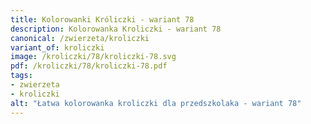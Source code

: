 ```yaml
---
title: Kolorowanki Króliczki - wariant 78
description: Kolorowanka Kroliczki - wariant 78
canonical: /zwierzeta/kroliczki
variant_of: kroliczki
image: /kroliczki/78/kroliczki-78.svg
pdf: /kroliczki/78/kroliczki-78.pdf
tags:
- zwierzeta
- kroliczki
alt: "Łatwa kolorowanka kroliczki dla przedszkolaka - wariant 78"
---
```

